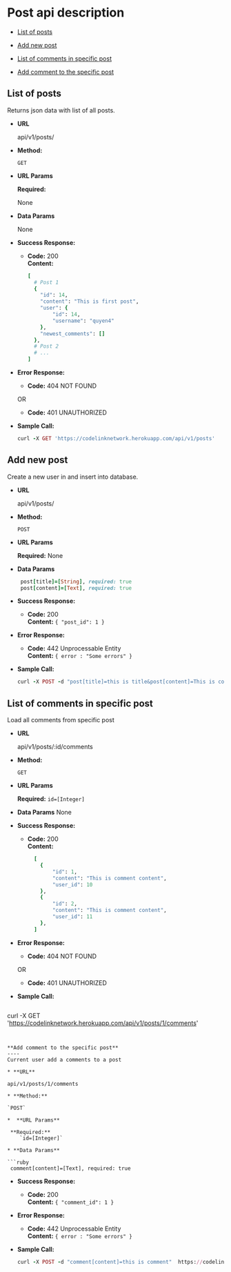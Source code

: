 # Post api description

- [List of posts](#list-of-posts)

- [Add new post](#add-new-post)

- [List of comments in specific post](#list-of-comments-in-specific-post)

- [Add comment to the specific post](#add-comment-to-the-specific-post)


**List of posts**
----
  Returns json data with list of all posts.

* **URL**

  api/v1/posts/

* **Method:**

  `GET`

*  **URL Params**

   **Required:**

   None

* **Data Params**

  None

* **Success Response:**

  * **Code:** 200 <br />
    **Content:**
      ```ruby
      [
        # Post 1
        {
          "id": 14,
          "content": "This is first post",
          "user": {
              "id": 14,
              "username": "quyen4"
          },
          "newest_comments": []
        },
        # Post 2
        # ...
      ]
      ```

* **Error Response:**

  * **Code:** 404 NOT FOUND <br />

  OR

  * **Code:** 401 UNAUTHORIZED <br />

* **Sample Call:**

  ```ruby
  curl -X GET 'https://codelinknetwork.herokuapp.com/api/v1/posts'
  ```


**Add new post**
----
  Create a new user in and insert into database.

* **URL**

  api/v1/posts/

* **Method:**

  `POST`

*  **URL Params**

   **Required:**
      None

* **Data Params**

  ```ruby
   post[title]=[String], required: true
   post[content]=[Text], required: true
  ```

* **Success Response:**

  * **Code:** 200 <br />
    **Content:**  `{ "post_id": 1 }`

* **Error Response:**

  * **Code:** 442 Unprocessable Entity  <br />
    **Content:** `{ error : "Some errors" }`

* **Sample Call:**

  ```ruby
  curl -X POST -d "post[title]=this is title&post[content]=This is content"  https://codelinknetwork.herokuapp.com/api/v1/posts
  ```


**List of comments in specific post**
----
  Load all comments from specific post

* **URL**

  api/v1/posts/:id/comments

* **Method:**

  `GET`

*  **URL Params**

   **Required:**
    `id=[Integer]`

* **Data Params**
    None

* **Success Response:**

  * **Code:** 200 <br />
    **Content:**
    ```ruby
      [
        {
            "id": 1,
            "content": "This is comment content",
            "user_id": 10
        },
        {
            "id": 2,
            "content": "This is comment content",
            "user_id": 11
        },
      ]
    ```

* **Error Response:**

  * **Code:** 404 NOT FOUND <br />

  OR

  * **Code:** 401 UNAUTHORIZED <br />

* **Sample Call:**

  ```ruby
 curl -X GET 'https://codelinknetwork.herokuapp.com/api/v1/posts/1/comments'
  ```


**Add comment to the specific post**
----
  Current user add a comments to a post

* **URL**

  api/v1/posts/1/comments

* **Method:**

  `POST`

*  **URL Params**

   **Required:**
      `id=[Integer]`

* **Data Params**

  ```ruby
   comment[content]=[Text], required: true
  ```

* **Success Response:**

  * **Code:** 200 <br />
    **Content:**  `{ "comment_id": 1 }`

* **Error Response:**

  * **Code:** 442 Unprocessable Entity  <br />
    **Content:** `{ error : "Some errors" }`

* **Sample Call:**

  ```ruby
  curl -X POST -d "comment[content]=this is comment"  https://codelinknetwork.herokuapp.com/api/v1/posts/1/comments
  ```